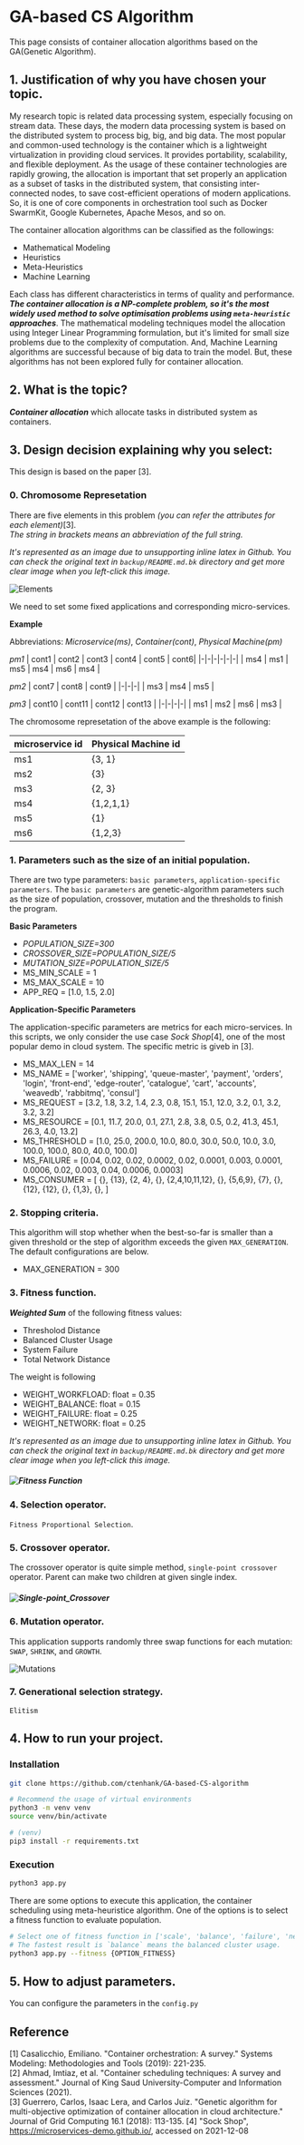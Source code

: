 # GA-based CS Algorithm

This page consists of container allocation algorithms based on the GA(Genetic Algorithm).

## 1. Justification of why you have chosen your topic.

My research topic is related data processing system, especially focusing on stream data. These days, the modern data processing system is based on the distributed system to process big, big, and big data. The most popular and common-used technology is the container which is a lightweight virtualization in providing cloud services. It provides portability, scalability, and flexible deployment. As the usage of these container technologies are rapidly growing, the allocation is important that set properly an application as a subset of tasks in the distributed system, that consisting inter-connected nodes, to save cost-efficient operations of modern applications. So, it is one of core components in orchestration tool such as Docker SwarmKit, Google Kubernetes, Apache Mesos, and so on.

The container allocation algorithms can be classified as the followings:

* Mathematical Modeling
* Heuristics
* Meta-Heuristics
* Machine Learning

Each class has different characteristics in terms of quality and performance. ***The container allocation is a NP-complete problem, so it's the most widely used method to solve optimisation problems using `meta-heuristic` approaches***. The mathematical modeling techniques model the allocation using Integer Linear Programming formulation, but it's limited for small size problems due to the complexity of computation. And, Machine Learning algorithms are successful because of big data to train the model. But, these algorithms has not been explored fully for container allocation.

## 2. What is the topic?

***Container allocation*** which allocate tasks in distributed system as containers.

## 3. Design decision explaining why you select:

This design is based on the paper [3].

### 0. Chromosome Represetation

There are five elements in this problem *(you can refer the attributes for each element)*[3].  
*The string in brackets means an abbreviation of the full string.* 

*It's represented as an image due to unsupporting inline latex in Github. You can check the original text in `backup/README.md.bk` directory and get more clear image when you left-click this image.* 

![Elements](./resources/image/elements.png)

We need to set some fixed applications and corresponding micro-services. 

**Example**

Abbreviations: *Microservice(ms)*, *Container(cont)*, *Physical Machine(pm)*

*pm1*
| cont1 | cont2 | cont3 | cont4 | cont5 | cont6|
|-|-|-|-|-|-|
| ms4 | ms1 | ms5 | ms4 | ms6 | ms4 |

*pm2*
| cont7 | cont8 | cont9 |
|-|-|-|
| ms3 | ms4 | ms5 |

*pm3*
| cont10 | cont11 | cont12 | cont13 |
|-|-|-|-|
| ms1 | ms2 | ms6 | ms3 |

The chromosome represetation of the above example is the following:

| microservice id | Physical Machine id |
| - | - |
| ms1 | {3, 1} |
| ms2 | {3} |
| ms3 | {2, 3} |
| ms4 | {1,2,1,1} |
| ms5 | {1} |
| ms6 | {1,2,3} |

### 1. Parameters such as the size of an initial population.

There are two type parameters: `basic parameters`, `application-specific parameters`. The `basic parameters` are genetic-algorithm parameters such as the size of population, crossover, mutation and the thresholds to finish the program. 

**Basic Parameters**

* *POPULATION_SIZE=300*
* *CROSSOVER_SIZE=POPULATION_SIZE/5*
* *MUTATION_SIZE=POPULATION_SIZE/5*
* MS_MIN_SCALE = 1
* MS_MAX_SCALE = 10
* APP_REQ = [1.0, 1.5, 2.0]

**Application-Specific Parameters**

The application-specific parameters are metrics for each micro-services. In this scripts, we only consider the use case *Sock Shop*[4], one of the most popular demo in cloud system. The specific metric is giveb in [3].

* MS_MAX_LEN = 14
* MS_NAME = ['worker', 'shipping', 'queue-master', 'payment', 'orders', 'login', 'front-end', 'edge-router', 'catalogue', 'cart', 'accounts', 'weavedb', 'rabbitmq', 'consul']
* MS_REQUEST = [3.2, 1.8, 3.2, 1.4, 2.3, 0.8, 15.1, 15.1, 12.0, 3.2, 0.1, 3.2, 3.2, 3.2]
* MS_RESOURCE = [0.1, 11.7, 20.0, 0.1, 27.1, 2.8, 3.8, 0.5, 0.2, 41.3, 45.1, 26.3, 4.0, 13.2]
* MS_THRESHOLD = [1.0, 25.0, 200.0, 10.0, 80.0, 30.0, 50.0, 10.0, 3.0, 100.0, 100.0, 80.0, 40.0, 100.0]
* MS_FAILURE = [0.04, 0.02, 0.02, 0.0002, 0.02, 0.0001, 0.003, 0.0001, 0.0006, 0.02, 0.003, 0.04, 0.0006, 0.0003]
* MS_CONSUMER = [
    {}, {13}, {2, 4}, {}, {2,4,10,11,12}, {}, {5,6,9}, {7}, {}, {12}, {12}, {}, {1,3}, {},
]


### 2. Stopping criteria.

This algorithm will stop whether when the best-so-far is smaller than a given threshold or the step of algorithm exceeds the given `MAX_GENERATION`. The default configurations are below.

* MAX_GENERATION = 300


### 3. Fitness function.

***Weighted Sum*** of the following fitness values:
* Thresholod Distance
* Balanced Cluster Usage
* System Failure
* Total Network Distance

The weight is following
* WEIGHT_WORKFLOAD: float = 0.35
* WEIGHT_BALANCE: float = 0.15
* WEIGHT_FAILURE: float = 0.25
* WEIGHT_NETWORK: float = 0.25

*It's represented as an image due to unsupporting inline latex in Github. You can check the original text in `backup/README.md.bk` directory and get more clear image when you left-click this image.*
##### ![Fitness Function](./resources/image/fitness.png)

### 4. Selection operator.

`Fitness Proportional Selection`.

### 5. Crossover operator.

The crossover operator is quite simple method, `single-point crossover` operator. Parent can make two children at given single index.

##### ![Single-point_Crossover](./resources/image/single-point_crossover.png)

### 6. Mutation operator.

This application supports randomly three swap functions for each mutation: `SWAP`, `SHRINK`, and `GROWTH`.

![Mutations](./resources/image/mutation.png)

### 7. Generational selection strategy.

`Elitism`

## 4. How to run your project.

### Installation
```Bash
git clone https://github.com/ctenhank/GA-based-CS-algorithm

# Recommend the usage of virtual environments
python3 -m venv venv
source venv/bin/activate

# (venv)
pip3 install -r requirements.txt

```

### Execution
```bash
python3 app.py
```

There are some options to execute this application, the container scheduling using meta-heuristice algorithm. One of the options is to select a fitness function to evaluate population.
```bash
# Select one of fitness function in ['scale', 'balance', 'failure', 'network']
# The fastest result is `balance` means the balanced cluster usage.
python3 app.py --fitness {OPTION_FITNESS}
```

## 5. How to adjust parameters.

You can configure the parameters in the `config.py`

## Reference
[1] Casalicchio, Emiliano. "Container orchestration: A survey." Systems Modeling: Methodologies and Tools (2019): 221-235.  
[2] Ahmad, Imtiaz, et al. "Container scheduling techniques: A survey and assessment." Journal of King Saud University-Computer and Information Sciences (2021).  
[3] Guerrero, Carlos, Isaac Lera, and Carlos Juiz. "Genetic algorithm for multi-objective optimization of container allocation in cloud architecture." Journal of Grid Computing 16.1 (2018): 113-135.
[4] "Sock Shop", https://microservices-demo.github.io/, accessed on 2021-12-08